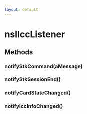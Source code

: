 ```yaml
---
layout: default
---
```


# nsIIccListener #

## Methods ##

### notifyStkCommand(aMessage) ###

### notifyStkSessionEnd() ###

### notifyCardStateChanged() ###

### notifyIccInfoChanged() ###
